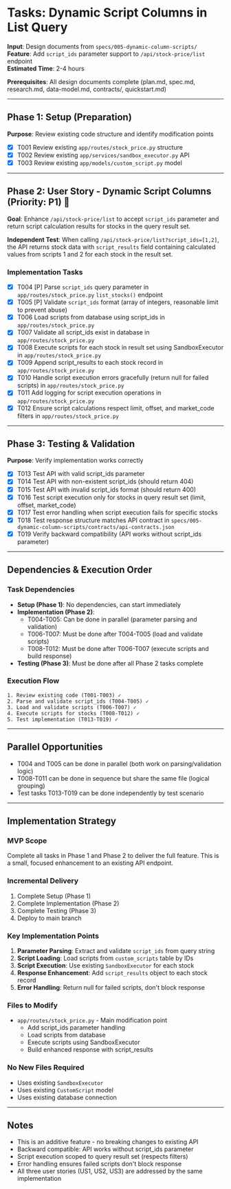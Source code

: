 # Tasks: Dynamic Script Columns in List Query

**Input**: Design documents from `specs/005-dynamic-column-scripts/`  
**Feature**: Add `script_ids` parameter support to `/api/stock-price/list` endpoint  
**Estimated Time**: 2-4 hours

**Prerequisites**: All design documents complete (plan.md, spec.md, research.md, data-model.md, contracts/, quickstart.md)

---

## Phase 1: Setup (Preparation)

**Purpose**: Review existing code structure and identify modification points

- [x] T001 Review existing `app/routes/stock_price.py` structure
- [x] T002 Review existing `app/services/sandbox_executor.py` API
- [x] T003 Review existing `app/models/custom_script.py` model

---

## Phase 2: User Story - Dynamic Script Columns (Priority: P1) 🎯

**Goal**: Enhance `/api/stock-price/list` to accept `script_ids` parameter and return script calculation results for stocks in the query result set.

**Independent Test**: When calling `/api/stock-price/list?script_ids=[1,2]`, the API returns stock data with `script_results` field containing calculated values from scripts 1 and 2 for each stock in the result set.

### Implementation Tasks

- [x] T004 [P] Parse `script_ids` query parameter in `app/routes/stock_price.py` `list_stocks()` endpoint
- [x] T005 [P] Validate `script_ids` format (array of integers, reasonable limit to prevent abuse)
- [x] T006 Load scripts from database using script_ids in `app/routes/stock_price.py`
- [x] T007 Validate all script_ids exist in database in `app/routes/stock_price.py`
- [x] T008 Execute scripts for each stock in result set using SandboxExecutor in `app/routes/stock_price.py`
- [x] T009 Append script_results to each stock record in `app/routes/stock_price.py`
- [x] T010 Handle script execution errors gracefully (return null for failed scripts) in `app/routes/stock_price.py`
- [x] T011 Add logging for script execution operations in `app/routes/stock_price.py`
- [x] T012 Ensure script calculations respect limit, offset, and market_code filters in `app/routes/stock_price.py`

---

## Phase 3: Testing & Validation

**Purpose**: Verify implementation works correctly

- [x] T013 Test API with valid script_ids parameter
- [x] T014 Test API with non-existent script_ids (should return 404)
- [x] T015 Test API with invalid script_ids format (should return 400)
- [x] T016 Test script execution only for stocks in query result set (limit, offset, market_code)
- [x] T017 Test error handling when script execution fails for specific stocks
- [x] T018 Test response structure matches API contract in `specs/005-dynamic-column-scripts/contracts/api-contracts.json`
- [x] T019 Verify backward compatibility (API works without script_ids parameter)

---

## Dependencies & Execution Order

### Task Dependencies

- **Setup (Phase 1)**: No dependencies, can start immediately
- **Implementation (Phase 2)**: 
  - T004-T005: Can be done in parallel (parameter parsing and validation)
  - T006-T007: Must be done after T004-T005 (load and validate scripts)
  - T008-T012: Must be done after T006-T007 (execute scripts and build response)
- **Testing (Phase 3)**: Must be done after all Phase 2 tasks complete

### Execution Flow

```
1. Review existing code (T001-T003) ✓
2. Parse and validate script_ids (T004-T005) ✓
3. Load and validate scripts (T006-T007) ✓
4. Execute scripts for stocks (T008-T012) ✓
5. Test implementation (T013-T019) ✓
```

---

## Parallel Opportunities

- T004 and T005 can be done in parallel (both work on parsing/validation logic)
- T008-T011 can be done in sequence but share the same file (logical grouping)
- Test tasks T013-T019 can be done independently by test scenario

---

## Implementation Strategy

### MVP Scope

Complete all tasks in Phase 1 and Phase 2 to deliver the full feature. This is a small, focused enhancement to an existing API endpoint.

### Incremental Delivery

1. Complete Setup (Phase 1)
2. Complete Implementation (Phase 2)
3. Complete Testing (Phase 3)
4. Deploy to main branch

### Key Implementation Points

1. **Parameter Parsing**: Extract and validate `script_ids` from query string
2. **Script Loading**: Load scripts from `custom_scripts` table by IDs
3. **Script Execution**: Use existing `SandboxExecutor` for each stock
4. **Response Enhancement**: Add `script_results` object to each stock record
5. **Error Handling**: Return null for failed scripts, don't block response

### Files to Modify

- `app/routes/stock_price.py` - Main modification point
  - Add script_ids parameter handling
  - Load scripts from database
  - Execute scripts using SandboxExecutor
  - Build enhanced response with script_results

### No New Files Required

- Uses existing `SandboxExecutor`
- Uses existing `CustomScript` model
- Uses existing database connection

---

## Notes

- This is an additive feature - no breaking changes to existing API
- Backward compatible: API works without script_ids parameter
- Script execution scoped to query result set (respects filters)
- Error handling ensures failed scripts don't block response
- All three user stories (US1, US2, US3) are addressed by the same implementation

